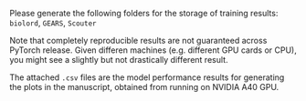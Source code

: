 Please generate the following folders for the storage of training results:
`biolord`, `GEARS`, `Scouter`

Note that completely reproducible results are not guaranteed across PyTorch release. Given differen machines (e.g. different GPU cards or CPU), you might see a slightly but not drastically different result. 

The attached `.csv` files are the model performance results for generating the plots in the manuscript, obtained from running on NVIDIA A40 GPU.
